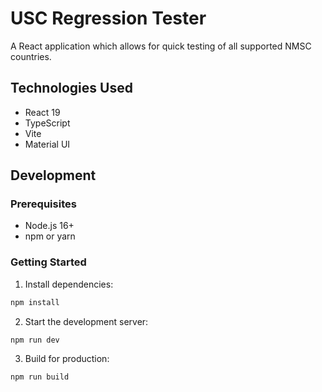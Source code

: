 # USC Regression Tester

A React application which allows for quick testing of all supported NMSC countries.

## Technologies Used

- React 19
- TypeScript
- Vite
- Material UI

## Development

### Prerequisites

- Node.js 16+
- npm or yarn

### Getting Started

1. Install dependencies:

```bash
npm install
```

2. Start the development server:

```bash
npm run dev
```

3. Build for production:

```bash
npm run build
```
